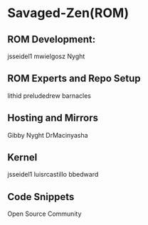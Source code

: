 Savaged-Zen(ROM)
================

ROM Development:
------------------
jsseidel1
mwielgosz
Nyght

ROM Experts and Repo Setup
----------------------------
lithid
preludedrew
barnacles

Hosting and Mirrors
-------------------
Gibby
Nyght
DrMacinyasha

Kernel
------
jsseidel1
luisrcastillo
bbedward

Code Snippets
--------------
Open Source Community

